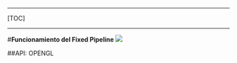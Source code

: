 
-----------------------------------------------------------

[TOC]

-----------------------------------------------------------

#**Funcionamiento del Fixed Pipeline**
![](http://malideveloper.arm.com/downloads/deved/tutorial/SDK/android/2.0/pipeline.png)

##API: OPENGL

